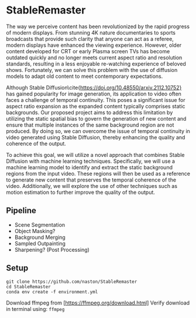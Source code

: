 # StableRemaster
The way we perceive content has been revolutionized by the rapid progress of modern displays. From stunning 4K nature documentaries to sports broadcasts that provide such clarity that anyone can act as a referee, modern displays have enhanced the viewing experience. However, older content developed for CRT or early Plasma screen TVs has become outdated quickly and no longer meets current aspect ratio and resolution standards, resulting in a less enjoyable re-watching experience of beloved shows. Fortunately, we can solve this problem with the use of diffusion models to adapt old content to meet contemporary expectations.

Although Stable Diffusion\cite{https://doi.org/10.48550/arxiv.2112.10752} has gained popularity for image generation, its application to video often faces a challenge of temporal continuity. This poses a significant issue for aspect ratio expansion as the expanded content typically comprises static backgrounds. Our proposed project aims to address this limitation by utilizing the static spatial bias to govern the generation of new content and ensure that multiple instances of the same background region are not produced. By doing so, we can overcome the issue of temporal continuity in video generated using Stable Diffusion, thereby enhancing the quality and coherence of the output.

To achieve this goal, we will utilize a novel approach that combines Stable Diffusion with machine learning techniques. Specifically, we will use a machine learning model to identify and extract the static background regions from the input video. These regions will then be used as a reference to generate new content that preserves the temporal coherence of the video. Additionally, we will explore the use of other techniques such as motion estimation to further improve the quality of the output. 

## Pipeline
- Scene Segmentation
- Object Masking?
- Background Merging
- Sampled Outpainting
- Sharpening? (Post Processing)

## Setup
```
git clone https://github.com/naston/StableRemaster
cd StableRemaster
conda env create -f environment.yml
```
Download ffmpeg from [https://ffmpeg.org/download.html]
Verify download in terminal using: `ffmpeg`

